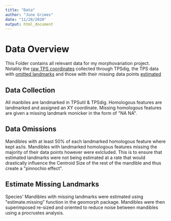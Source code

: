 ```yaml
---
title: "Data"
author: "June Grimes"
date: "11/28/2020"
output: html_document
---
```


# Data Overview

This Folder contains all relevant data for my morphovariation project. Notably the [raw TPS coordinates](https://github.com/Juniper41/mandibular_morphovariation/tree/main/data/Raw%20TPSdig%20Coordinates) collected through TPSdig, the TPS data with [omitted landmarks](https://github.com/Juniper41/mandibular_morphovariation/tree/main/data/data%20w:%20omissions) and those with their missing data points [estimated](https://github.com/Juniper41/mandibular_morphovariation/tree/main/data/estimated%20landmarks)

## Data Collection 
All manbiles are landmarked in TPSutil & TPSdig. Homologous features are landmarked and assigned an XY coordinate. Missing homologous features are given a missing landmark monicker in the form of "NA NA". 

## Data Omissions
Mandibles with at least 50% of each landmarked homologous feature where kept as/is. Mandibles with landmarked homologous features missing the majority of their data points however were exlcluded. This is to ensure that estimated landmarks were not being estimated at a rate that would drastically influence the Centroid Size of the rest of the mandible and thus create a "pinnochio effect". 

## Estimate Missing Landmarks
Species' Mandibles with missing landmarks were estimated using "estimate.missing" function in the geomorph package. Mandibles were then superimposed re-sized and oriented to reduce noise between mandibles using a procrustes analysis. 